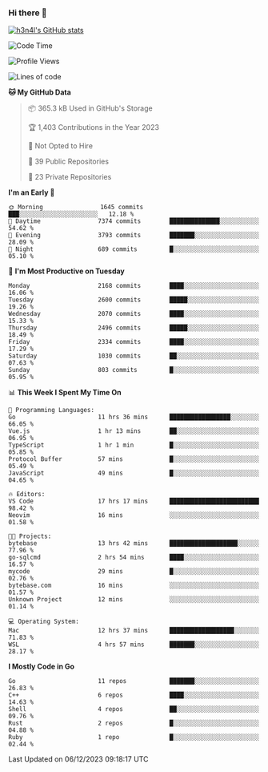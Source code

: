 ### Hi there 👋

[![h3n4l's GitHub stats](https://github-readme-stats.vercel.app/api?username=h3n4l&count_private=true&show_icons=true&theme=radical)](https://github.com/h3n4l/github-readme-stats)

<!--START_SECTION:waka-->
![Code Time](http://img.shields.io/badge/Code%20Time-1%2C758%20hrs%201%20min-blue)

![Profile Views](http://img.shields.io/badge/Profile%20Views-1-blue)

![Lines of code](https://img.shields.io/badge/From%20Hello%20World%20I%27ve%20Written-3.6%20million%20lines%20of%20code-blue)

**🐱 My GitHub Data** 

> 📦 365.3 kB Used in GitHub's Storage 
 > 
> 🏆 1,403 Contributions in the Year 2023
 > 
> 🚫 Not Opted to Hire
 > 
> 📜 39 Public Repositories 
 > 
> 🔑 23 Private Repositories 
 > 
**I'm an Early 🐤** 

```text
🌞 Morning                1645 commits        ███░░░░░░░░░░░░░░░░░░░░░░   12.18 % 
🌆 Daytime                7374 commits        ██████████████░░░░░░░░░░░   54.62 % 
🌃 Evening                3793 commits        ███████░░░░░░░░░░░░░░░░░░   28.09 % 
🌙 Night                  689 commits         █░░░░░░░░░░░░░░░░░░░░░░░░   05.10 % 
```
📅 **I'm Most Productive on Tuesday** 

```text
Monday                   2168 commits        ████░░░░░░░░░░░░░░░░░░░░░   16.06 % 
Tuesday                  2600 commits        █████░░░░░░░░░░░░░░░░░░░░   19.26 % 
Wednesday                2070 commits        ████░░░░░░░░░░░░░░░░░░░░░   15.33 % 
Thursday                 2496 commits        █████░░░░░░░░░░░░░░░░░░░░   18.49 % 
Friday                   2334 commits        ████░░░░░░░░░░░░░░░░░░░░░   17.29 % 
Saturday                 1030 commits        ██░░░░░░░░░░░░░░░░░░░░░░░   07.63 % 
Sunday                   803 commits         █░░░░░░░░░░░░░░░░░░░░░░░░   05.95 % 
```


📊 **This Week I Spent My Time On** 

```text
💬 Programming Languages: 
Go                       11 hrs 36 mins      █████████████████░░░░░░░░   66.05 % 
Vue.js                   1 hr 13 mins        ██░░░░░░░░░░░░░░░░░░░░░░░   06.95 % 
TypeScript               1 hr 1 min          █░░░░░░░░░░░░░░░░░░░░░░░░   05.85 % 
Protocol Buffer          57 mins             █░░░░░░░░░░░░░░░░░░░░░░░░   05.49 % 
JavaScript               49 mins             █░░░░░░░░░░░░░░░░░░░░░░░░   04.65 % 

🔥 Editors: 
VS Code                  17 hrs 17 mins      █████████████████████████   98.42 % 
Neovim                   16 mins             ░░░░░░░░░░░░░░░░░░░░░░░░░   01.58 % 

🐱‍💻 Projects: 
bytebase                 13 hrs 42 mins      ███████████████████░░░░░░   77.96 % 
go-sqlcmd                2 hrs 54 mins       ████░░░░░░░░░░░░░░░░░░░░░   16.57 % 
mycode                   29 mins             █░░░░░░░░░░░░░░░░░░░░░░░░   02.76 % 
bytebase.com             16 mins             ░░░░░░░░░░░░░░░░░░░░░░░░░   01.57 % 
Unknown Project          12 mins             ░░░░░░░░░░░░░░░░░░░░░░░░░   01.14 % 

💻 Operating System: 
Mac                      12 hrs 37 mins      ██████████████████░░░░░░░   71.83 % 
WSL                      4 hrs 57 mins       ███████░░░░░░░░░░░░░░░░░░   28.17 % 
```

**I Mostly Code in Go** 

```text
Go                       11 repos            ███████░░░░░░░░░░░░░░░░░░   26.83 % 
C++                      6 repos             ████░░░░░░░░░░░░░░░░░░░░░   14.63 % 
Shell                    4 repos             ██░░░░░░░░░░░░░░░░░░░░░░░   09.76 % 
Rust                     2 repos             █░░░░░░░░░░░░░░░░░░░░░░░░   04.88 % 
Ruby                     1 repo              █░░░░░░░░░░░░░░░░░░░░░░░░   02.44 % 
```




 Last Updated on 06/12/2023 09:18:17 UTC
<!--END_SECTION:waka-->


